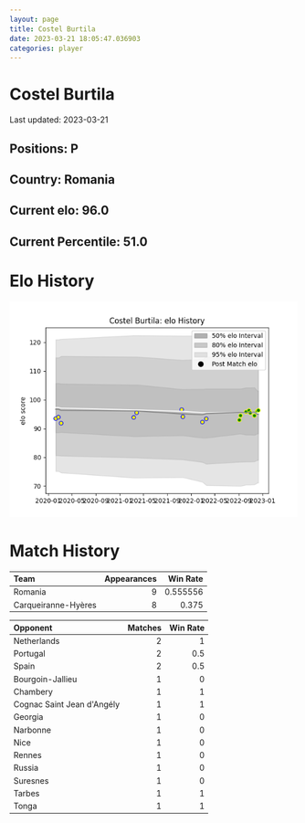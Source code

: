 ```yaml
---  
layout: page  
title: Costel Burtila  
date: 2023-03-21 18:05:47.036903  
categories: player  
---
```

# Costel Burtila


Last updated: 2023-03-21
## Positions: P

## Country: Romania

## Current elo: 96.0

## Current Percentile: 51.0

# Elo History


![elo history](history_CostelBurtila.png)
# Match History


| Team                |   Appearances |   Win Rate |
|:--------------------|--------------:|-----------:|
| Romania             |             9 |   0.555556 |
| Carqueiranne-Hyères |             8 |   0.375    |

| Opponent                   |   Matches |   Win Rate |
|:---------------------------|----------:|-----------:|
| Netherlands                |         2 |        1   |
| Portugal                   |         2 |        0.5 |
| Spain                      |         2 |        0.5 |
| Bourgoin-Jallieu           |         1 |        0   |
| Chambery                   |         1 |        1   |
| Cognac Saint Jean d'Angély |         1 |        1   |
| Georgia                    |         1 |        0   |
| Narbonne                   |         1 |        0   |
| Nice                       |         1 |        0   |
| Rennes                     |         1 |        0   |
| Russia                     |         1 |        0   |
| Suresnes                   |         1 |        0   |
| Tarbes                     |         1 |        1   |
| Tonga                      |         1 |        1   |